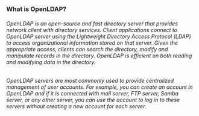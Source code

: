### What is OpenLDAP?
###### OpenLDAP is an open-source and fast directory server that provides network client with directory services. Client applications connect to OpenLDAP server using the Lightweight Directory Access Protocol (LDAP) to access organizational information stored on that server.  Given the appropriate access, clients can search the directory, modify and manipulate records in the directory. OpenLDAP is efficient on both reading and modifying data in the directory.
###### OpenLDAP servers are most commonly used to provide centralized management of user accounts. For example, you can create an account in OpenLDAP and if it is connected with mail server, FTP server, Samba server, or any other server, you can use the account to log in to these servers without creating a new account for each server.
